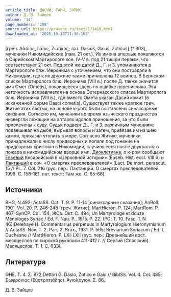 ```yaml
---
article_title: ДАСИЙ, ГАИЙ, ЗОТИК
author: Д. В. Зайцев
volume: '14'
page_numbers: '208'
source_url: https://pravenc.ru/text/171410.html
downloaded_at: '2025-10-13T11:36:16Z'
---
```


[греч. Δάσιος, Γάϊος, Ζωτικός; лат. Dasius, Gaius, Zoticus] († 303), мученики Никомидийские (пам. 21 окт.). Их имена впервые появляются в Cирийском Мартирологе кон. IV-V в. под 21 тишри первым, что соответствует 21 окт. Под этой же датой Д., Г. и З. упоминаются в Мартирологе блж. Иеронима с уточнением, что они пострадали в Никомидии, где к их дружине также причислены 12 воинов. В Бернском списке Мартиролога блж. Иеронима (VIII в.) после Д. также значится имя Омет (Ometis), появившееся здесь по ошибке переписчика. Эта неточность исправляется на основе Эхтернахского списка Мартиролога блж. Иеронима (VIII в.), где вместо Омета указан Дасий комит (в искаженной форме Dasci cometis). Существует также краткое греч. Житие этих святых, на основе к-рого были составлены синаксарные сказания. Согласно им, мученики во время языческого празднества низвергли лежащие на алтарях идолов приношения, за что были привлечены к суду. Судья подверг Д., Г. и З. различным мучениям: подвешивал на дыбе, вырывал волосы и затем, привязав им на шею камни, приказал утопить в море. Согласно Житию, мученики принадлежали к числу придворных и попали под гонение на придворных христиан в Никомидии, случившееся после двукратного пожара в никомидийском дворце имп. [Диоклетиана](https://pravenc.ru/text/ДИОКЛЕТИАН.html), о к-ром сообщают [Евсевий](https://pravenc.ru/text/Евсевий.html) Кесарийский в «Церковной истории» (Euseb. Hist. eccl. VIII 6) и [Лактанций](https://pravenc.ru/text/Лактанций.html) в соч. «О смертях преследователей» (Lact. De mort. persecut. 15 // PL. 7. Col. 216 (рус. пер.: Лактанций. О смертях преследователей. 1998. С. 158-161, лат. текст: Там же. С. 65-66).

## Источники

BHG, N 492; ActaSS. Oct. T. 9. P. 11-14 [синаксарные сказания]; AnBoll. 1901. Vol. 20. P. 246-248 [греч. Житие]; MartHieron. P. 124; MartRom. P. 467; SynCP. Col. 154; ЖСв. Окт. С. 494; Un Martyrologe et douze Ménologes Syriac / Ed. F. Nau. P., 1915. P. 22. (PO; T. 10. Fasc. 1. N 46);Delehaye H. Commentarius perpetuus in Martyrologium Hieronymianum // ActaSS. Nov. T. 2. Pars 2. Brux., 1931. P. 565; Breviarium Syriacum / Ed. L. Duchesne // MartHieron. P. LXI-LXII (рус. пер.: Древнейший вост. месяцеслов по сирской рукописи 411-412 г. // Сергий (Спасский). Месяцеслов. Т. 1. С. 633).

## Литература

ΘΗΕ. Τ. 4. Σ. 972;Dettori G. Dasio, Zotico e Gaio // BiblSS. Vol. 4. Col. 485; Σωφρόνιος (Εὐστρατιάδης).῾Αγιολόγιον. Σ. 86.

Д. В. Зайцев
